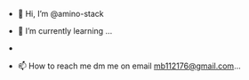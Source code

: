- 👋 Hi, I’m @amino-stack

- 🌱 I’m currently learning ...
-
- 📫 How to reach me dm me on email mb112176@gmail.com...

<!---
amino-stack/amino-stack is a ✨ special ✨ repository because its `README.md` (this file) appears on your GitHub profile.
You can click the Preview link to take a look at your changes.
--->
